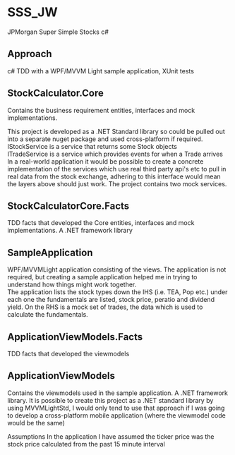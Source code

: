 # SSS_JW
JPMorgan Super Simple Stocks c#

## Approach
c# TDD with a WPF/MVVM Light sample application, XUnit tests

## StockCalculator.Core
Contains the business requirement entities, interfaces and mock implementations.

This project is developed as a .NET Standard library so could be pulled out into a separate nuget package and used cross-platform if required.
<br />
IStockService is a service that returns some Stock objects
<br />
ITradeService is a service which provides events for when a Trade arrives
<br />
In a real-world application it would be possible to create a concrete implementation of the services which use real third party api's etc to pull in real data from the stock exchange, adhering to this interface would mean the layers above should just work.
The project contains two mock services.

## StockCalculatorCore.Facts
TDD facts that developed the Core entities, interfaces and mock implementations. A .NET framework library

## SampleApplication
WPF/MVVMLight application consisting of the views.
The application is not required, but creating a sample application helped me in trying to understand how things might work together. 
<br />
The application lists the stock types down the lHS (i.e. TEA, Pop etc.) under each one the fundamentals are listed, stock price, peratio and dividend yield. On the RHS is a mock set of trades, the data which is used to calculate the fundamentals.

## ApplicationViewModels.Facts
TDD facts that developed the viewmodels

## ApplicationViewModels
Contains the viewmodels used in the sample application. A .NET framework library. It is possible to create this project as a .NET standard library by using MVVMLightStd, I would only tend to use that approach if I was going to develop a cross-platform mobile application (where the viewmodel code would be the same)

Assumptions
In the application I have assumed the ticker price was the stock price calculated from the past 15 minute interval